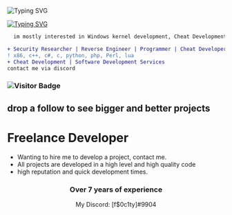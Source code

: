 ![Typing SVG](https://readme-typing-svg.herokuapp.com/?lines=Hello+World!) <br/>


[![Typing SVG](https://readme-typing-svg.herokuapp.com?font=Fira+Code&pause=1000&color=4211FF&background=24831200&width=435&lines=HELLO+WELCOME+-+INCODE;Reverse+%26%26+Kernel+Developer)](https://git.io/typing-svg)







```diff
  im mostly interested in Windows kernel development, Cheat Development and programming.

+ Security Researcher | Reverse Engineer | Programmer | Cheat Developer  
! x86, c++, c#, c, python, php, Perl, lua
+ Cheat Development | Software Development Services
contact me via discord

```


###    ![Visitor Badge](https://visitor-badge.laobi.icu/badge?page_id=DefaultO.DefaultO)



## drop a follow to see bigger and better projects


# Freelance Developer
- Wanting to hire me to develop a project, contact me.
- All projects are developed in a high level and high quality code 
- high reputation and quick development times.


<h3 align="center">Over 7 years of experience</h4>
<p align="center">My Discord: [f$0c1ty]#9904</p>


</pre><br>
